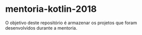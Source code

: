 # mentoria-kotlin-2018

O objetivo deste repositório é armazenar os projetos que foram desenvolvidos durante a mentoria. 